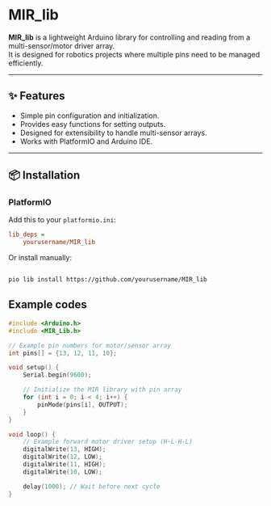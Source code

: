 # MIR_lib

**MIR_lib** is a lightweight Arduino library for controlling and reading from a multi-sensor/motor driver array.  
It is designed for robotics projects where multiple pins need to be managed efficiently.

---

## ✨ Features
- Simple pin configuration and initialization.
- Provides easy functions for setting outputs.
- Designed for extensibility to handle multi-sensor arrays.
- Works with PlatformIO and Arduino IDE.

---

## 📦 Installation

### PlatformIO
Add this to your `platformio.ini`:
```ini
lib_deps =
    yourusername/MIR_lib
```


Or install manually:

```bash

pio lib install https://github.com/yourusername/MIR_lib

```


## Example codes
```ino
#include <Arduino.h>
#include <MIR_Lib.h>

// Example pin numbers for motor/sensor array
int pins[] = {13, 12, 11, 10};

void setup() {
    Serial.begin(9600);

    // Initialize the MIR library with pin array
    for (int i = 0; i < 4; i++) {
        pinMode(pins[i], OUTPUT);
    }
}

void loop() {
    // Example forward motor driver setup (H-L-H-L)
    digitalWrite(13, HIGH);
    digitalWrite(12, LOW);
    digitalWrite(11, HIGH);
    digitalWrite(10, LOW);

    delay(1000); // Wait before next cycle
}
```

